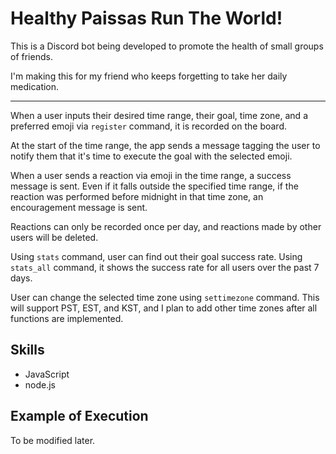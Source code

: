﻿# Healthy Paissas Run The World!

This is a Discord bot being developed to promote the health of small groups of friends.

I'm making this for my friend who keeps forgetting to take her daily medication.

---

When a user inputs their desired time range, their goal, time zone, and a preferred emoji via `register` command, it is recorded on the board.

At the start of the time range, the app sends a message tagging the user to notify them that it's time to execute the goal with the selected emoji.

When a user sends a reaction via emoji in the time range, a success message is sent. Even if it falls outside the specified time range, if the reaction was performed before midnight in that time zone, an encouragement message is sent.

Reactions can only be recorded once per day, and reactions made by other users will be deleted.

Using `stats` command, user can find out their goal success rate. Using `stats_all` command, it shows the success rate for all users over the past 7 days.

User can change the selected time zone using `settimezone` command. This will support PST, EST, and KST, and I plan to add other time zones after all functions are implemented.

## Skills
- JavaScript
- node.js

## Example of Execution

To be modified later.
